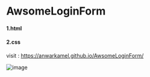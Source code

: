 # AwsomeLoginForm

#### 1.html

#### 2.css

visit : https://anwarkamel.github.io/AwsomeLoginForm/

![image](https://github.com/AnwarKamel/AwsomeLoginForm/tree/master/assets/img2.jpg)
